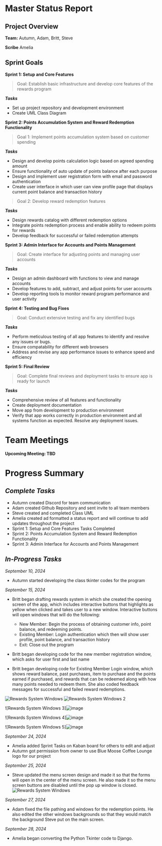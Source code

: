 # Master Status Report


## Project Overview

**Team:** Autumn, Adam, Britt, Steve

**Scribe** Amelia


## Sprint Goals
**Sprint 1: Setup and Core Features**
>Goal: Establish basic infrastructure and develop core features of the rewards program
>
***Tasks***
* Set up project repository and development environment
* Create UML Class Diagram




**Sprint 2: Points Accumulation System and Reward Redemption Functionality**
>Goal 1: Implement points accumulation system based on customer spending
>
***Tasks***
* Design and develop points calculation logic based on agreed spending amount
* Ensure functionality of auto update of points balance after each purpose
* Design and implement user registration form with email and password authentication
* Create user interface in which user can view profile page that displays current point balance and transaction history

>Goal 2: Develop reward redemption features
>
***Tasks***
* Design rewards catalog with different redemption options
* Integrate points redemption process and enable ability to redeem points for rewards
* Develop feedback for successful or failed redemption attempts



**Sprint 3: Admin Interface for Accounts and Points Management**
>Goal: Create interface for adjusting points and managing user accounts
>
***Tasks***
* Design an admin dashboard with functions to view and manage accounts
* Develop features to add, subtract, and adjust points for user accounts
* Develop reporting tools to monitor reward program performance and user activity



**Sprint 4: Testing and Bug Fixes**
>Goal: Conduct extensive testing and fix any identified bugs
>
***Tasks***
* Perform meticulous testing of all app features to identify and resolve any issues or bugs.
* Ensure compatability for different web browsers
* Address and revise any app performance issues to enhance speed and efficiency



**Sprint 5: Final Review**
>Goal: Complete final reviews and deployment tasks to ensure app is ready for launch 
>
***Tasks***
* Comprehensive review of all features and functionality
* Create deployment documentation
* Move app from development to production environment
* Verify that app works correctly in production environment and all systems function as expected. Resolve any deployment issues.

# Team Meetings

**Upcoming Meeting: TBD**


# Progress Summary

## ***Complete Tasks***
* Autumn created Discord for team communication
* Adam created Github Repository and sent invite to all team members
* Steve created and completed Class UML
* Amelia created ad formatted a status report and will continue to add updates throughout the project
* Sprint 1: Setup and Core Features Tasks Completed
* Sprint 2: Points Accumulation System and Reward Redemption Functionality
* Sprint 3: Admin Interface for Accounts and Points Management

## ***In-Progress Tasks***

*September 10, 2024*
* Autumn started developing the class tkinter codes for the program

*September 15, 2024*
* Britt began drafting rewards system in which she created the opening screen of the app, which includes interactive buttons that highlights as yellow when clicked and takes user to a new window. Interactive buttons will open windows that will do the following:
  *  New Member: Begin the process of obtaining customer info, point balance, and redeeming points.
  *  Existing Member: Login authentication which then will show user profile, point balance, and transaction history
  *  Exit: Close out the program

* Britt began developing code for the new member registration window, which asks for user first and last name
* Britt began developing code for Existing Member Login window, which shows reward balance, past purchases, item to purchase and the points earned if purchased, and rewards that can be redeemed along with how many points needed to redeem them. She also coded feedback messages for successful and failed reward redemptions.

![Rewards System Windows](https://media.discordapp.net/attachments/1280868273541615639/1284922854781223012/Screenshot_2024-09-15_125913.png?ex=66f399e9&is=66f24869&hm=74ba1e6b09f8a93b4891d5d1980ccfc34bdae0ab180c3c3e33b75af6a35f8a5c&=&format=webp&quality=lossless&width=1243&height=686)
![Rewards System Windows 2](https://media.discordapp.net/attachments/1280868273541615639/1284922855087276154/Screenshot_2024-09-15_125955.png?ex=66e86529&is=66e713a9&hm=3452e7309ae80831bb55b909dc85e34a45b62e9cff3b701554b55e2667d23b66&=&format=webp&quality=lossless&width=1012&height=918)

![Rewards System Windows 3]![image](https://github.com/user-attachments/assets/f7ac2ada-3237-4dd2-a297-74e3a87d0cbf)

![Rewards System Windows 4]![image](https://github.com/user-attachments/assets/87dd912c-78a2-4e97-bbf4-f0f3b0ad64a2)

![Rewards System Windows 5]![image](https://github.com/user-attachments/assets/a3adecd6-562c-4765-bc6c-263c23481509)


*September 24, 2024*
* Amelia added Sprint Tasks on Kaban board for others to edit and adjust
* Autumn got permission from owner to use Blue Moose Coffee Lounge logo for our project


*September 25, 2024*
* Steve updated the menu screen design and made it so that the forms will open in the center of the menu screen. He also made it so the menu screen buttons are disabled until the pop up window is closed. 
![Rewards System Windows](https://cdn.discordapp.com/attachments/1280868273541615639/1288682674797543465/image.png?ex=66f6bb84&is=66f56a04&hm=ecc99d86621abf27df4d14416816b2547d9f4be1ccd8b90fc5968c61b4c4e721&)


*September 27, 2024*
* Adam fixed the file pathing and windows for the redemption points. He also edited the other windows backgrounds so that they would match the background Steve put on the main screen.


*September 28, 2024*
* Amelia began converting the Python Tkinter code to Django. 
